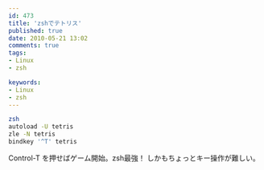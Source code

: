 ```yaml
---
id: 473
title: 'zshでテトリス'
published: true
date: 2010-05-21 13:02
comments: true
tags:
- Linux
- zsh

keywords:
- Linux
- zsh
---
```


```sh
zsh
autoload -U tetris
zle -N tetris
bindkey '^T' tetris
```

Control-T を押せばゲーム開始。zsh最強！
しかもちょっとキー操作が難しい。
